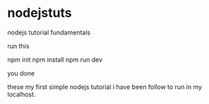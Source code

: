 # nodejstuts
nodejs tutorial fundamentals

run this

npm init
npm install
npm run dev

you done

these my first simple nodejs tutorial i have been follow to run in my localhost.

